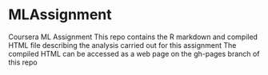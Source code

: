 # MLAssignment
Coursera ML Assignment
This repo contains the R markdown and compiled HTML file describing the analysis carried out for this assignment
The compiled HTML can be accessed as a web page on the gh-pages branch of this repo
